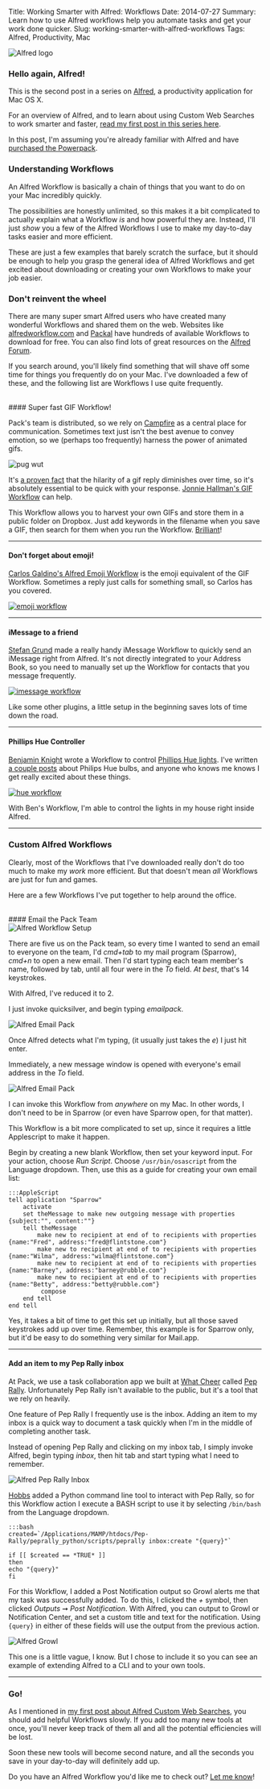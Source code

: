 Title: Working Smarter with Alfred: Workflows
Date: 2014-07-27
Summary: Learn how to use Alfred workflows help you automate tasks and get your work done quicker.
Slug: working-smarter-with-alfred-workflows
Tags: Alfred, Productivity, Mac

<div class="row text-center">
    <img src="/static/images/alfred-logo.png" alt="Alfred logo">
</div>

### Hello again, Alfred!

This is the second post in a series on <a href="http://alfredapp.com">Alfred</a>, a productivity application for Mac OS X.

For an overview of Alfred, and to learn about using Custom Web Searches to work smarter and faster, <a href="/blog/2014/07/working-smarter-with-alfred-custom-web-searches">read my first post in this series here</a>.

In this post, I'm assuming you're already familiar with Alfred and have <a href="https://buy.alfredapp.com/">purchased the Powerpack</a>.

### Understanding Workflows

An Alfred Workflow is basically a chain of things that you want to do on your Mac incredibly quickly. 

The possibilities are honestly unlimited, so this makes it a bit complicated to actually explain what a Workflow _is_ and how powerful they are. Instead, I'll just _show_ you a few of the Alfred Workflows I use to make my day-to-day tasks easier and more efficient.

These are just a few examples that barely scratch the surface, but it should be enough to help you grasp the general idea of Alfred Workflows and get excited about downloading or creating your own Workflows to make your job easier.

### Don't reinvent the wheel

There are many super smart Alfred users who have created many wonderful Workflows and shared them on the web. Websites like <a href="http://www.alfredworkflow.com/">alfredworkflow.com</a> and <a href="http://www.packal.org/">Packal</a> have hundreds of available Workflows to download for free. You can also find lots of great resources on the <a href="http://www.alfredforum.com/forum/3-share-your-workflows/">Alfred Forum</a>.

If you search around, you'll likely find something that will shave off some time for things you frequently do on your Mac. I've downloaded a few of these, and the following list are Workflows I use quite frequently.

<br>
#### Super fast GIF Workflow!

Pack's team is distributed, so we rely on <a href="https://campfirenow.com/">Campfire</a> as a central place for communication. Sometimes text just isn't the best avenue to convey emotion, so we (perhaps too frequently) harness the power of animated gifs.

<div class="row text-center">
    <img src="/static/images/alfred-dog-pug-wut.gif" class="margin" alt="pug wut">
</div>

It's <a href="https://dl.dropboxusercontent.com/u/2227623/gifs/obama-kidding-me.gif">a proven fact</a> that the hilarity of a gif reply diminishes over time, so it's absolutely essential to be quick with your response. <a href="http://destroytoday.com/blog/gif-workflow/">Jonnie Hallman's GIF Workflow</a> can help.

This Workflow allows you to harvest your own GIFs and store them in a public folder on Dropbox. Just add keywords in the filename when you save a GIF, then search for them when you run the Workflow. <a href="https://dl.dropboxusercontent.com/u/2227623/gifs/kim-yes-clapping-good-joke.gif">Brilliant</a>!

<hr>

#### Don't forget about emoji!

<a href="https://github.com/carlosgaldino/alfred-emoji-workflow">Carlos Galdino's Alfred Emoji Workflow</a> is the emoji equivalent of the GIF Workflow. Sometimes a reply just calls for something small, so Carlos has you covered.

<div class="row text-center">
    <a href="https://github.com/carlosgaldino/alfred-emoji-workflow"><img src="/static/images/alfred-emoji-workflow.png" alt="emoji workflow"></a>
</div>

<hr>

#### iMessage to a friend

<a href="http://eay.cc/projects/alfred-workflow-imessage-to-friend/">Stefan Grund</a> made a really handy iMessage Workflow to quickly send an iMessage right from Alfred. It's not directly integrated to your Address Book, so you need to manually set up the Workflow for contacts that you message frequently.

<div class="row text-center">
    <a href="http://eay.cc/projects/alfred-workflow-imessage-to-friend/"><img src="/static/images/alfred-imessage.png" alt="imessage workflow"></a>
</div>

Like some other plugins, a little setup in the beginning saves lots of time down the road.

<hr>

#### Phillips Hue Controller

<a href="https://github.com/benknight">Benjamin Knight</a> wrote a Workflow to control <a href="http://meethue.com/">Phillips Hue lights</a>. I've written <a href="/blog/tag/philips-hue.html"> a couple posts</a> about Philips Hue bulbs, and anyone who knows me knows I get really excited about these things.

<div class="row text-center">
    <a href="https://github.com/benknight"><img src="/static/images/alfred-hue-overview.png" alt="hue workflow"></a>
</div>

With Ben's Workflow, I'm able to control the lights in my house right inside Alfred. 

<hr>

### Custom Alfred Workflows

Clearly, most of the Workflows that I've downloaded really don't do too much to make my _work_ more efficient. But that doesn't mean _all_ Workflows are just for fun and games.

Here are a few Workflows I've put together to help around the office.

<br>
#### Email the Pack Team

<div class="row text-center">
    <img src="/static/images/alfred-workflow-setup.png" alt="Alfred Workflow Setup">
</div>

There are five us on the Pack team, so every time I wanted to send an email to everyone on the team, I'd _cmd+tab_ to my mail program (Sparrow), _cmd+n_ to open a new email. Then I'd start typing each team member's name, followed by tab, until all four were in the _To_ field. _At best_, that's 14 keystrokes. 

With Alfred, I've reduced it to 2.

I just invoke quicksilver, and begin typing _emailpack_.

<div class="row text-center">
    <img src="/static/images/alfred-email-pack.png" alt="Alfred Email Pack">
</div>

Once Alfred detects what I'm typing, (it usually just takes the _e_) I just hit enter.

Immediately, a new message window is opened with everyone's email address in the _To_ field.

<div class="row text-center">
    <img src="/static/images/alfred-email-pack-sparrow.png" alt="Alfred Email Pack">
</div>

I can invoke this Workflow from _anywhere_ on my Mac. In other words, I don't need to be in Sparrow (or even have Sparrow open, for that matter).

This Workflow is a bit more complicated to set up, since it requires a little Applescript to make it happen. 

Begin by creating a new blank Workflow, then set your keyword input. For your action, choose _Run Script_. Choose <code>/usr/bin/osascript</code> from the Language dropdown. Then, use this as a guide for creating your own email list:

    :::AppleScript
    tell application "Sparrow"
        activate
        set theMessage to make new outgoing message with properties {subject:"", content:""}
        tell theMessage
            make new to recipient at end of to recipients with properties {name:"Fred", address:"fred@flintstone.com"}
            make new to recipient at end of to recipients with properties {name:"Wilma", address:"wilma@flintstone.com"}
            make new to recipient at end of to recipients with properties {name:"Barney", address:"barney@rubble.com"}
            make new to recipient at end of to recipients with properties {name:"Betty", address:"betty@rubble.com"}
             compose
        end tell
    end tell

Yes, it takes a bit of time to get this set up initially, but all those saved keystrokes add up over time. Remember, this example is for Sparrow only, but it'd be easy to do something very similar for Mail.app.

<hr>

#### Add an item to my Pep Rally inbox

At Pack, we use a task collaboration app we built at <a href="http://whatcheer.com">What Cheer</a> called <a href="http://peprallyapp.com">Pep Rally</a>. Unfortunately Pep Rally isn't available to the public, but it's a tool that we rely on heavily.

One feature of Pep Rally I frequently use is the inbox. Adding an item to my inbox is a quick way to document a task quickly when I'm in the middle of completing another task. 

Instead of opening Pep Rally and clicking on my inbox tab, I simply invoke Alfred, begin typing _inbox_, then hit tab and start typing what I need to remember. 

<div class="row text-center">
    <img src="/static/images/alfred-peprally-inbox.png" alt="Alfred Pep Rally Inbox">
</div>

<a href="http://velvetcache.org">Hobbs</a> added a Python command line tool to interact with Pep Rally, so for this Workflow action I execute a BASH script to use it by selecting <code>/bin/bash</code> from the Language dropdown.

    :::bash
    created=`/Applications/MAMP/htdocs/Pep-Rally/peprally_python/scripts/peprally inbox:create "{query}"`

    if [[ $created == *TRUE* ]]
    then
    echo "{query}"
    fi

For this Workflow, I added a Post Notification output so Growl alerts me that my task was successfully added. To do this, I clicked the _+_ symbol, then clicked _Outputs_ &#10142; _Post Notification_. With Alfred, you can output to Growl or Notification Center, and set a custom title and text for the notification. Using <code>{query}</code> in either of these fields will use the output from the previous action.

<div class="row text-center">
    <img src="/static/images/alfred-growl-peprally.png" alt="Alfred Growl">
</div>

This one is a little vague, I know. But I chose to include it so you can see an example of extending Alfred to a CLI and to your own tools.

<hr>



### Go!

As I mentioned in <a href="/blog/2014/07/working-smarter-with-alfred-custom-web-searches">my first post about Alfred Custom Web Searches</a>, you should add helpful Workflows slowly. If you add too many new tools at once, you'll never keep track of them all and all the potential efficiencies will be lost.

Soon these new tools will become second nature, and all the seconds you save in your day-to-day will definitely add up.

Do you have an Alfred Workflow you'd like me to check out? <a href="&#109;&#97;&#105;&#108;&#116;&#111;&#58;&#97;&#108;&#101;&#120;&#64;&#119;&#104;&#97;&#116;&#99;&#104;&#101;&#101;&#114;&#46;&#99;&#111;&#109;">Let me know</a>!